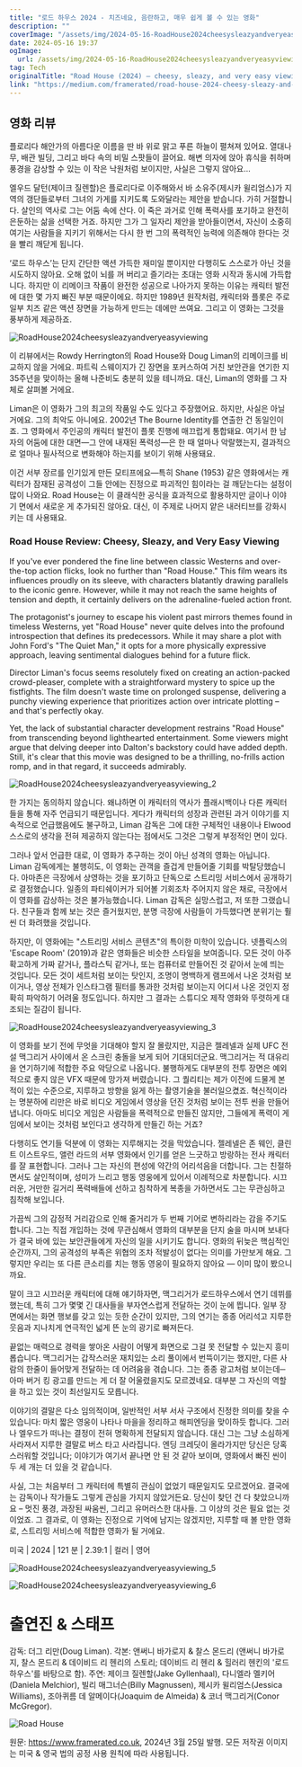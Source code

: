 ```yaml
---
title: "로드 하우스 2024 - 치즈네요, 음란하고, 매우 쉽게 볼 수 있는 영화"
description: ""
coverImage: "/assets/img/2024-05-16-RoadHouse2024cheesysleazyandveryeasyviewing_0.png"
date: 2024-05-16 19:37
ogImage: 
  url: /assets/img/2024-05-16-RoadHouse2024cheesysleazyandveryeasyviewing_0.png
tag: Tech
originalTitle: "Road House (2024) — cheesy, sleazy, and very easy viewing"
link: "https://medium.com/framerated/road-house-2024-cheesy-sleazy-and-very-easy-viewing-aee09366349a"
---
```



## 영화 리뷰

플로리다 해안가의 아름다운 이름을 딴 바 위로 맑고 푸른 하늘이 펼쳐져 있어요. 열대나무, 배관 빌딩, 그리고 바다 속의 비밀 스팟들이 끌어요. 해변 의자에 앉아 휴식을 취하며 풍경을 감상할 수 있는 이 작은 낙원처럼 보이지만, 사실은 그렇지 않아요…

엘우드 달턴(제이크 질렌할)은 플로리다로 이주해와서 바 소유주(제시카 윌리엄스)가 지역의 갱단들로부터 그녀의 가게를 지키도록 도와달라는 제안을 받습니다. 가히 거절합니다. 살인의 역사로 그는 어둠 속에 산다. 이 죽은 과거로 인해 폭력사를 포기하고 완전히 은둔하는 삶을 선택한 거죠. 하지만 그가 그 일자리 제안을 받아들이면서, 자신이 소중히 여기는 사람들을 지키기 위해서는 다시 한 번 그의 폭력적인 능력에 의존해야 한다는 것을 빨리 깨닫게 됩니다.

‘로드 하우스’는 단지 간단한 액션 가득한 재미일 뿐이지만 다행히도 스스로가 아닌 것을 시도하지 않아요. 오해 없이 뇌를 꺼 버리고 즐기라는 초대는 영화 시작과 동시에 가득합니다. 하지만 이 리메이크 작품이 완전한 성공으로 나아가지 못하는 이유는 캐릭터 발전에 대한 몇 가지 빠진 부분 때문이에요. 하지만 1989년 원작처럼, 캐릭터와 플롯은 주로 일부 치즈 같은 액션 장면을 가능하게 만드는 데에만 쓰여요. 그리고 이 영화는 그것을 풍부하게 제공하죠.

<div class="content-ad"></div>

![RoadHouse2024cheesysleazyandveryeasyviewing](/assets/img/2024-05-16-RoadHouse2024cheesysleazyandveryeasyviewing_0.png)

이 리뷰에서는 Rowdy Herrington의 Road House와 Doug Liman의 리메이크를 비교하지 않을 거에요. 파트릭 스웨이지가 긴 장면을 포커스하여 거친 보안관을 연기한 지 35주년을 맞이하는 올해 나준비도 충분히 있을 테니까요. 대신, Liman의 영화를 그 자체로 살펴볼 거에요.

Liman은 이 영화가 그의 최고의 작품일 수도 있다고 주장했어요. 하지만, 사실은 아닐 거에요. 그의 최악도 아니에요. 2002년 The Bourne Identity를 연출한 건 동일인이죠. 그 영화에서 주인공의 캐릭터 발전이 플롯 진행에 매끄럽게 통합돼요. 여기서 한 남자의 어둠에 대한 대면—그 안에 내재된 폭력성—은 한 때 얼마나 악랄했는지, 결과적으로 얼마나 필사적으로 변화해야 하는지를 보이기 위해 사용돼요.

이건 서부 장르를 인기있게 만든 모티프에요—특히 Shane (1953) 같은 영화에서는 캐릭터가 잠재된 공격성이 그들 안에는 진정으로 파괴적인 힘이라는 걸 깨닫는다는 설정이 많이 나와요. Road House는 이 클래식한 공식을 효과적으로 활용하지만 글이나 이야기 면에서 새로운 게 추가되진 않아요. 대신, 이 주제로 나머지 얕은 내러티브를 강화시키는 데 사용돼요.

<div class="content-ad"></div>

### Road House Review: Cheesy, Sleazy, and Very Easy Viewing 

If you've ever pondered the fine line between classic Westerns and over-the-top action flicks, look no further than "Road House." This film wears its influences proudly on its sleeve, with characters blatantly drawing parallels to the iconic genre. However, while it may not reach the same heights of tension and depth, it certainly delivers on the adrenaline-fueled action front. 

The protagonist's journey to escape his violent past mirrors themes found in timeless Westerns, yet "Road House" never quite delves into the profound introspection that defines its predecessors. While it may share a plot with John Ford's "The Quiet Man," it opts for a more physically expressive approach, leaving sentimental dialogues behind for a future flick.

Director Liman's focus seems resolutely fixed on creating an action-packed crowd-pleaser, complete with a straightforward mystery to spice up the fistfights. The film doesn't waste time on prolonged suspense, delivering a punchy viewing experience that prioritizes action over intricate plotting – and that's perfectly okay.

Yet, the lack of substantial character development restrains "Road House" from transcending beyond lighthearted entertainment. Some viewers might argue that delving deeper into Dalton's backstory could have added depth. Still, it's clear that this movie was designed to be a thrilling, no-frills action romp, and in that regard, it succeeds admirably.

<div class="content-ad"></div>

![RoadHouse2024cheesysleazyandveryeasyviewing_2](/assets/img/2024-05-16-RoadHouse2024cheesysleazyandveryeasyviewing_2.png)

한 가지는 동의하지 않습니다. 왜냐하면 이 캐릭터의 역사가 플래시백이나 다른 캐릭터들을 통해 자주 언급되기 때문입니다. 게다가 캐릭터의 성장과 관련된 과거 이야기를 지속적으로 언급했음에도 불구하고, Liman 감독은 그에 대한 구체적인 내용이나 Elwood 스스로의 생각을 전혀 제공하지 않는다는 점에서도 그것은 그렇게 부정적인 면이 있다.

그러나 앞서 언급한 대로, 이 영화가 추구하는 것이 아닌 성격의 영화는 아닙니다. Liman 감독에게는 불행히도, 이 영화는 관객을 즐겁게 만들어줄 기회를 박탈당했습니다. 아마존은 극장에서 상영하는 것을 포기하고 단독으로 스트리밍 서비스에서 공개하기로 결정했습니다. 일종의 파티쉐이커가 되어볼 기회조차 주어지지 않은 채로, 극장에서 이 영화를 감상하는 것은 불가능했습니다. Liman 감독은 실망스럽고, 저 또한 그랬습니다. 친구들과 함께 보는 것은 즐거웠지만, 분명 극장에 사람들이 가득했다면 분위기는 훨씬 더 화려했을 것입니다.

하지만, 이 영화에는 "스트리밍 서비스 콘텐츠"의 특이한 미학이 있습니다. 넷플릭스의 'Escape Room' (2019)과 같은 영화들은 비슷한 스타일을 보여줍니다. 모든 것이 아주 확고하게 가짜 같거나, 플라스틱 같거나, 또는 컴퓨터로 만들어진 것 같아서 눈에 띄는 것입니다. 모든 것이 세트처럼 보이는 탓인지, 조명이 명백하게 램프에서 나온 것처럼 보이거나, 영상 전체가 인스타그램 필터를 통과한 것처럼 보이는지 어디서 나온 것인지 정확히 파악하기 어려울 정도입니다. 하지만 그 결과는 스튜디오 제작 영화와 뚜렷하게 대조되는 질감이 됩니다.

<div class="content-ad"></div>

![RoadHouse2024cheesysleazyandveryeasyviewing_3](/assets/img/2024-05-16-RoadHouse2024cheesysleazyandveryeasyviewing_3.png)

이 영화를 보기 전에 무엇을 기대해야 할지 잘 몰랐지만, 지금은 젤레넬과 실제 UFC 전설 맥그리거 사이에서 온 스크린 충돌을 보게 되어 기대되더군요. 맥그리거는 적 대유리을 연기하기에 적합한 주요 악당으로 나옵니다. 불행하게도 대부분의 전투 장면은 예외적으로 좋지 않은 VFX 때문에 망가져 버렸습니다. 그 퀄리티는 제가 이전에 드물게 본 적이 있는 수준으로, 지루하고 방향을 잃게 하는 촬영기술을 불러일으켰죠. 혁신적이라는 명분하에 리만은 바로 비디오 게임에서 영상을 던진 것처럼 보이는 전투 씬을 만들어 냅니다. 아마도 비디오 게임은 사람들을 폭력적으로 만들진 않지만, 그들에게 폭력이 게임에서 보이는 것처럼 보인다고 생각하게 만들긴 하는 거죠?

다행히도 연기들 덕분에 이 영화는 지루해지는 것을 막았습니다. 젤레넬은 존 웨인, 클린트 이스트우드, 앨런 라드의 서부 영화에서 인기를 얻은 느긋하고 방랑하는 전사 캐릭터를 잘 표현합니다. 그러나 그는 자신의 편성에 약간의 어리석음을 더합니다. 그는 친절하면서도 살인적이며, 성미가 느리고 행동 영웅에게 있어서 이례적으로 차분합니다. 시끄러운, 거만한 길거리 폭력배들에 선하고 침착하게 복종을 가하면서도 그는 무관심하고 침착해 보입니다.

가끔씩 그의 감정적 거리감으로 인해 줄거리가 두 번째 기어로 변하리라는 감을 주기도 합니다. 그는 직접 개입하는 것에 무관심해서 영화의 대부분을 단지 술을 마시며 보내다가 결국 바에 있는 보안관들에게 자신의 일을 시키기도 합니다. 영화의 뒤늦은 핵심적인 순간까지, 그의 공격성의 부족은 위협의 조차 적발성이 없다는 의미를 가만보게 해요. 그렇지만 우리는 또 다른 큰소리를 치는 행동 영웅이 필요하지 않아요 — 이미 많이 봤으니까요.

<div class="content-ad"></div>

말이 크고 시끄러운 캐릭터에 대해 얘기하자면, 맥그리거가 로드하우스에서 연기 데뷔를 했는데, 특히 그가 몇몇 긴 대사들을 부자연스럽게 전달하는 것이 눈에 띕니다. 일부 장면에서는 화면 행보를 갖고 있는 듯한 순간이 있지만, 그의 연기는 종종 어리석고 지루한 웃음과 지나치게 연극적인 넓게 뜬 눈의 광기로 빠져든다.

끝없는 매력으로 경력을 쌓아온 사람이 어떻게 화면으로 그걸 못 전달할 수 있는지 흥미롭습니다. 맥그리거는 갑작스러운 재치있는 소리 풀이에서 번뜩이기는 했지만, 다른 사람의 한줄이 들어맞게 전달하는 데 어려움을 겪습니다. 그는 종종 광고처럼 보이는데─ 아마 버거 킹 광고를 만드는 게 더 잘 어울렸을지도 모르겠네요. 대부분 그 자신의 역할을 하고 있는 것이 최선일지도 모릅니다.

이야기의 결말은 다소 임의적이며, 일반적인 서부 서사 구조에서 진정한 의미를 찾을 수 있습니다: 마치 짧은 영웅이 나타나 마을을 정리하고 해피엔딩을 맞이하듯 합니다. 그러나 엘우드가 떠나는 결정이 전혀 명확하게 전달되지 않습니다. 대신 그는 그냥 소심하게 사라져서 지루한 결말로 버스 타고 사라집니다. 엔딩 크레딧이 올라가지만 당신은 당혹스러워할 것입니다; 이야기가 여기서 끝나면 안 된 것 같아 보이며, 영화에서 빠진 씬이 두 세 개는 더 있을 것 같습니다.

<div class="content-ad"></div>

사실, 그는 처음부터 그 캐릭터에 특별히 관심이 없었기 때문일지도 모르겠어요. 결국에는 감독이나 작가들도 그렇게 관심을 가지지 않았거든요. 당신이 찾던 건 다 찾았으니까요 – 멋진 풍경, 과장된 싸움씬, 그리고 유머러스한 대사들. 그 이상의 것은 필요 없는 것이었죠. 그 결과로, 이 영화는 진정으로 기억에 남지는 않겠지만, 지루할 때 볼 만한 영화로, 스트리밍 서비스에 적합한 영화가 될 거에요.

미국 | 2024 | 121 분 | 2.39:1 | 컬러 | 영어

![RoadHouse2024cheesysleazyandveryeasyviewing_5](/assets/img/2024-05-16-RoadHouse2024cheesysleazyandveryeasyviewing_5.png)

![RoadHouse2024cheesysleazyandveryeasyviewing_6](/assets/img/2024-05-16-RoadHouse2024cheesysleazyandveryeasyviewing_6.png)

<div class="content-ad"></div>

# 출연진 & 스태프

감독: 더그 리만(Doug Liman).
각본: 앤써니 바가로지 & 찰스 몬드리 (앤써니 바가로지, 찰스 몬드리 & 데이비드 리 헨리의 스토리; 데이비드 리 헨리 & 힐러리 헨킨의 '로드 하우스'를 바탕으로 함).
주연: 제이크 질렌할(Jake Gyllenhaal), 다니엘라 멜키어(Daniela Melchior), 빌리 매그너슨(Billy Magnussen), 제시카 윌리엄스(Jessica Williams), 조아퀴름 데 알메이다(Joaquim de Almeida) & 코너 맥그리거(Conor McGregor).

![Road House](/assets/img/2024-05-16-RoadHouse2024cheesysleazyandveryeasyviewing_7.png)

원문: https://www.framerated.co.uk, 2024년 3월 25일 발행. 모든 저작권 이미지는 미국 & 영국 법의 공정 사용 원칙에 따라 사용됩니다.